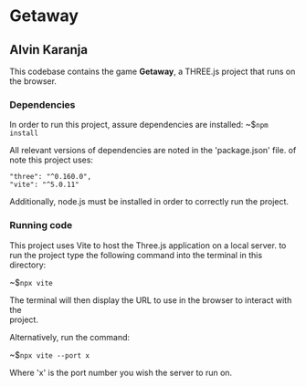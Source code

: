 # Getaway
## Alvin Karanja

This codebase contains the game **Getaway**, a THREE.js project that runs on<br>
the browser.

### Dependencies
In order to run this project, assure dependencies are installed:
~$`npm install`

All relevant versions of dependencies are noted in the 'package.json' file. of<br>
note this project uses:<br>

    "three": "^0.160.0",
    "vite": "^5.0.11"

Additionally, node.js must be installed in order to correctly run the project.

### Running code
This project uses Vite to host the Three.js application on a local server. to <br>
run the project type the following command into the terminal in this directory:<br>

~$`npx vite`

The terminal will then display the URL to use in the browser to interact with the <br>
project.

Alternatively, run the command:<br>

~$`npx vite --port x`

Where 'x' is the port number you wish the server to run on.

